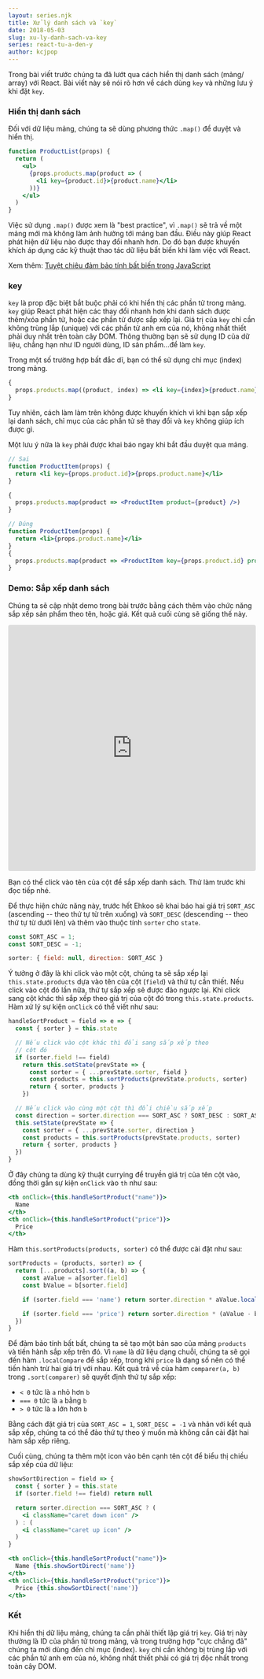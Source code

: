 ```yaml
---
layout: series.njk
title: Xử lý danh sách và `key`
date: 2018-05-03
slug: xu-ly-danh-sach-va-key
series: react-tu-a-den-y
author: kcjpop
---
```


Trong bài viết trước chúng ta đã lướt qua cách hiển thị danh sách (mảng/ array) với React. Bài viết này sẽ nói rõ hơn về cách dùng `key` và những lưu ý khi đặt `key`.

### Hiển thị danh sách

Đối với dữ liệu mảng, chúng ta sẽ dùng phương thức `.map()` để duyệt và hiển thị.

```jsx
function ProductList(props) {
  return (
    <ul>
      {props.products.map(product => (
        <li key={product.id}>{product.name}</li>
      ))}
    </ul>
  )
}
```

Việc sử dụng `.map()` được xem là "best practice", vì `.map()` sẽ trả về một mảng mới mà không làm ảnh hưởng tới mảng ban đầu. Điều này giúp React phát hiện dữ liệu nào được thay đổi nhanh hơn. Do đó bạn được khuyến khích áp dụng các kỹ thuật thao tác dữ liệu bất biến khi làm việc với React.

Xem thêm: [Tuyệt chiêu đảm bảo tính bất biến trong JavaScript](https://ehkoo.com/bai-viet/array-object-immutability-javascript)

### key

`key` là prop đặc biệt bắt buộc phải có khi hiển thị các phần tử trong mảng. `key` giúp React phát hiện các thay đổi nhanh hơn khi danh sách được thêm/xóa phần tử, hoặc các phần tử được sắp xếp lại. Giá trị của `key` chỉ cần không trùng lắp (unique) với các phần tử anh em của nó, không nhất thiết phải duy nhất trên toàn cây DOM. Thông thường bạn sẽ sử dụng ID của dữ liệu, chẳng hạn như ID người dùng, ID sản phẩm...để làm `key`.

Trong một số trường hợp bất đắc dĩ, bạn có thể sử dụng chỉ mục (index) trong mảng.

```jsx
{
  props.products.map((product, index) => <li key={index}>{product.name}</li>)
}
```

Tuy nhiên, cách làm làm trên không được khuyến khích vì khi bạn sắp xếp lại danh sách, chỉ mục của các phần tử sẽ thay đổi và `key` không giúp ích được gì.

Một lưu ý nữa là `key` phải được khai báo ngay khi bắt đầu duyệt qua mảng.

```jsx
// Sai
function ProductItem(props) {
  return <li key={props.product.id}>{props.product.name}</li>
}

{
  props.products.map(product => <ProductItem product={product} />)
}

// Đúng
function ProductItem(props) {
  return <li>{props.product.name}</li>
}
{
  props.products.map(product => <ProductItem key={props.product.id} product={product} />)
}
```

### Demo: Sắp xếp danh sách

Chúng ta sẽ cập nhật demo trong bài trước bằng cách thêm vào chức năng sắp xếp sản phẩm theo tên, hoặc giá. Kết quả cuối cùng sẽ giống thế này.

<iframe src="https://codesandbox.io/embed/1vj0r4547j?view=preview" style="width:100%; height:500px; border:0; border-radius: 4px; overflow:hidden;" sandbox="allow-modals allow-forms allow-popups allow-scripts allow-same-origin"></iframe>

Bạn có thể click vào tên của cột để sắp xếp danh sách. Thử làm trước khi đọc tiếp nhé.

Để thực hiện chức năng này, trước hết Ehkoo sẽ khai báo hai giá trị `SORT_ASC` (ascending -- theo thứ tự từ trên xuống) và `SORT_DESC` (descending -- theo thứ tự từ dưới lên) và thêm vào thuộc tính `sorter` cho `state`.

```js
const SORT_ASC = 1;
const SORT_DESC = -1;

sorter: { field: null, direction: SORT_ASC }
```

Ý tưởng ở đây là khi click vào một cột, chúng ta sẽ sắp xếp lại `this.state.products` dựa vào tên của cột (`field`) và thứ tự cần thiết. Nếu click vào cột đó lần nữa, thứ tự sắp xếp sẽ được đảo ngược lại. Khi click sang cột khác thì sắp xếp theo giá trị của cột đó trong `this.state.products`. Hàm xử lý sự kiện `onClick` có thể viết như sau:

```js
handleSortProduct = field => e => {
  const { sorter } = this.state

  // Nếu click vào cột khác thì đổi sang sắp xếp theo
  // cột đó
  if (sorter.field !== field)
    return this.setState(prevState => {
      const sorter = { ...prevState.sorter, field }
      const products = this.sortProducts(prevState.products, sorter)
      return { sorter, products }
    })

  // Nếu click vào cùng một cột thì đổi chiều sắp xếp
  const direction = sorter.direction === SORT_ASC ? SORT_DESC : SORT_ASC
  this.setState(prevState => {
    const sorter = { ...prevState.sorter, direction }
    const products = this.sortProducts(prevState.products, sorter)
    return { sorter, products }
  })
}
```

Ở đây chúng ta dùng kỹ thuật currying để truyền giá trị của tên cột vào, đồng thời gắn sự kiện `onClick` vào `th` như sau:

```jsx
<th onClick={this.handleSortProduct("name")}>
  Name
</th>
<th onClick={this.handleSortProduct("price")}>
  Price
</th>
```

Hàm `this.sortProducts(products, sorter)` có thể được cài đặt như sau:

```js
sortProducts = (products, sorter) => {
  return [...products].sort((a, b) => {
    const aValue = a[sorter.field]
    const bValue = b[sorter.field]

    if (sorter.field === 'name') return sorter.direction * aValue.localeCompare(bValue)

    if (sorter.field === 'price') return sorter.direction * (aValue - bValue)
  })
}
```

Để đảm bảo tính bất bất, chúng ta sẽ tạo một bản sao của mảng `products` và tiến hành sắp xếp trên đó. Vì `name` là dữ liệu dạng chuỗi, chúng ta sẽ gọi đến hàm `.localCompare` để sắp xếp, trong khi `price` là dạng số nên có thể tiến hành trừ hai giá trị với nhau. Kết quả trả về của hàm `comparer(a, b)` trong `.sort(comparer)` sẽ quyết định thứ tự sắp xếp:

- `< 0` tức là `a` nhỏ hơn `b`
- `=== 0` tức là `a` bằng `b`
- `> 0` tức là `a` lớn hơn `b`

Bằng cách đặt giá trị của `SORT_ASC = 1`, `SORT_DESC = -1` và nhân với kết quả sắp xếp, chúng ta có thể đảo thứ tự theo ý muốn mà không cần cài đặt hai hàm sắp xếp riêng.

Cuối cùng, chúng ta thêm một icon vào bên cạnh tên cột để biểu thị chiều sắp xếp của dữ liệu:

```jsx
showSortDirection = field => {
  const { sorter } = this.state
  if (sorter.field !== field) return null

  return sorter.direction === SORT_ASC ? (
    <i className="caret down icon" />
  ) : (
    <i className="caret up icon" />
  )
}

<th onClick={this.handleSortProduct("name")}>
  Name {this.showSortDirect('name')}
</th>
<th onClick={this.handleSortProduct("price")}>
  Price {this.showSortDirect('name')}
</th>
```

### Kết

Khi hiển thị dữ liệu mảng, chúng ta cần phải thiết lập giá trị `key`. Giá trị này thường là ID của phần tử trong mảng, và trong trường hợp "cực chẳng đã" chúng ta mới dùng đến chỉ mục (index). `key` chỉ cần không bị trùng lắp với các phần tử anh em của nó, không nhất thiết phải có giá trị độc nhất trong toàn cây DOM.
